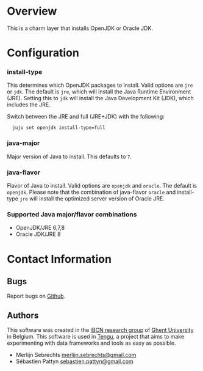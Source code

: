 # Overview

This is a charm layer that installs OpenJDK or Oracle JDK.

# Configuration

### install-type

  This determines which OpenJDK packages to install. Valid options are `jre`
  or `jdk`. The default is `jre`, which will install the Java Runtime
  Environment (JRE). Setting this to `jdk` will install the Java
  Development Kit (JDK), which includes the JRE.

  Switch between the JRE and full (JRE+JDK) with the following:

      juju set openjdk install-type=full


### java-major

  Major version of Java to install.  This defaults to `7`.


### java-flavor

  Flavor of Java to install. Valid options are `openjdk` and `oracle`. The default is `openjdk`. Please note that the combination of java-flavor `oracle` and install-type `jre` will install the optimized server version of Oracle JRE.


### Supported Java major/flavor combinations

 - OpenJDK/JRE 6,7,8
 - Oracle JDK/JRE 8
 
# Contact Information

## Bugs

Report bugs on [Github](https://github.com/IBCNServices/tengu-charms/issues).

## Authors

This software was created in the [IBCN research group](https://www.ibcn.intec.ugent.be/) of [Ghent University](http://www.ugent.be/en) in Belgium. This software is used in [Tengu](http://tengu.intec.ugent.be), a project that aims to make experimenting with data frameworks and tools as easy as possible.

- Merlijn Sebrechts <merlijn.sebrechts@gmail.com>
- Sébastien Pattyn <sebastien.pattyn@gmail.com>
